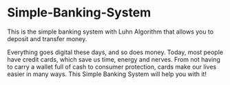 # Simple-Banking-System
This is the simple banking system with Luhn Algorithm that allows you to deposit and transfer money.

Everything goes digital these days, and so does money. Today, most people have credit cards, which save us time, energy and nerves. From not having to carry a wallet full of cash to consumer protection, cards make our lives easier in many ways. This Simple Banking System will help you with it!
